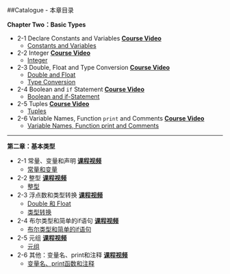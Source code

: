 ##Catalogue - 本章目录

**Chapter Two：Basic Types**

   * 2-1 Declare Constants and Variables [**Course Video**](http://t.imooc.com/video/11392)
      * [Constants and Variables](https://github.com/liuyubobobo/Play-with-Swift-2/blob/master/02-Basics/01-Constants-and-Variables.playground/Contents.swift)
   * 2-2 Integer [**Course Video**](http://t.imooc.com/video/11393)
      * [Integer](https://github.com/liuyubobobo/Play-with-Swift-2/blob/master/02-Basics/02-Int.playground/Contents.swift)
   * 2-3 Double, Float and Type Conversion [**Course Video**](http://t.imooc.com/video/11394)
      * [Double and Float](https://github.com/liuyubobobo/Play-with-Swift-2/blob/master/02-Basics/03-1-Float-and-Double.playground/Contents.swift)
      * [Type Conversion](https://github.com/liuyubobobo/Play-with-Swift-2/blob/master/02-Basics/03-2-Conversion.playground/Contents.swift)
   * 2-4 Boolean and ``if`` Statement [**Course Video**](http://t.imooc.com/video/11395)
      * [Boolean and if-Statement](https://github.com/liuyubobobo/Play-with-Swift-2/blob/master/02-Basics/04-Boolean-and-if.playground/Contents.swift)
   * 2-5 Tuples [**Course Video**](http://t.imooc.com/video/11396)
      * [Tuples](https://github.com/liuyubobobo/Play-with-Swift-2/blob/master/02-Basics/05-Tuple.playground/Contents.swift) 
   * 2-6 Variable Names, Function ``print`` and Comments [**Course Video**](http://t.imooc.com/video/11397)
      * [Variable Names, Function print and Comments](https://github.com/liuyubobobo/Play-with-Swift-2/blob/master/02-Basics/06-Others.playground/Contents.swift)

---

**第二章：基本类型**

   * 2-1 常量、变量和声明 [**课程视频**](http://t.imooc.com/video/11392)
      * [常量和变量](https://github.com/liuyubobobo/Play-with-Swift-2/blob/master/02-Basics/01-Constants-and-Variables.playground/Contents.swift)
   * 2-2 整型 [**课程视频**](http://t.imooc.com/video/11393)
      * [整型](https://github.com/liuyubobobo/Play-with-Swift-2/blob/master/02-Basics/02-Int.playground/Contents.swift)
   * 2-3 浮点数和类型转换 [**课程视频**](http://t.imooc.com/video/11394)
      * [Double 和 Float](https://github.com/liuyubobobo/Play-with-Swift-2/blob/master/02-Basics/03-1-Float-and-Double.playground/Contents.swift)
      * [类型转换](https://github.com/liuyubobobo/Play-with-Swift-2/blob/master/02-Basics/03-2-Conversion.playground/Contents.swift)
   * 2-4 布尔类型和简单的if语句 [**课程视频**](http://t.imooc.com/video/11395)
      * [布尔类型和简单的if语句](https://github.com/liuyubobobo/Play-with-Swift-2/blob/master/02-Basics/04-Boolean-and-if.playground/Contents.swift)
   * 2-5 元组 [**课程视频**](http://t.imooc.com/video/11396)
      * [元组](https://github.com/liuyubobobo/Play-with-Swift-2/blob/master/02-Basics/05-Tuple.playground/Contents.swift) 
   * 2-6 其他：变量名、print和注释 [**课程视频**](http://t.imooc.com/video/11397)
      * [变量名、print函数和注释](https://github.com/liuyubobobo/Play-with-Swift-2/blob/master/02-Basics/06-Others.playground/Contents.swift)